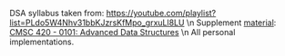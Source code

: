DSA syllabus taken from: https://youtube.com/playlist?list=PLdo5W4Nhv31bbKJzrsKfMpo_grxuLl8LU \n
Supplement [material](https://www.cs.umd.edu/class/spring2022/cmsc420-0101/Lects/cmsc420-spring2022-lects.pdf): [CMSC 420 - 0101: Advanced Data Structures](https://www.cs.umd.edu/class/spring2022/cmsc420-0101/) \n
All personal implementations.